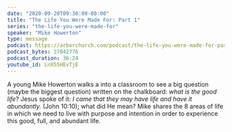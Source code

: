```yaml
---
date: "2020-09-20T09:30:00-08:00"
title: "The Life You Were Made For: Part 1"
series: "the-life-you-were-made-for"
speaker: "Mike Howerton"
type: message
podcast: https://arborchurch.com/podcast/the-life-you-were-made-for-part-1.m4a
podcast_bytes: 27042776
podcast_duration: 36:24
youtube_id: LnX55HEvTjE 
---
```


A young Mike Howerton walks a into a classroom to see a big question (maybe the biggest question) written on the chalkboard: *what is the good life*? Jesus spoke of it: *I came that they may have life and have it abundantly.* (John 10:10); what did He mean? Mike shares the 8 areas of life in which we need to live with purpose and intention in order to experience this good, full, and abundant life.
